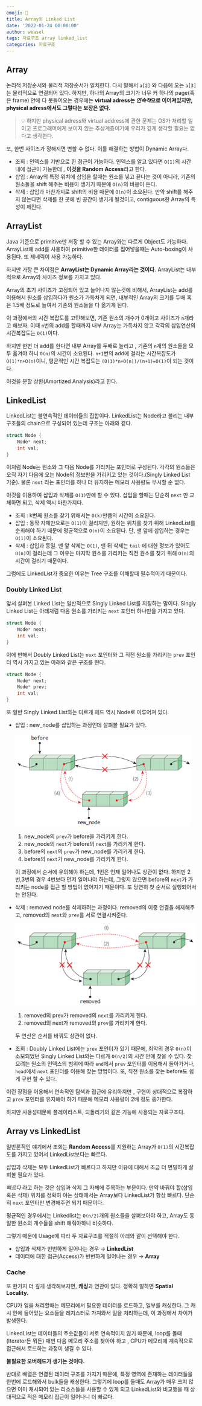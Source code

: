 ```yaml
---
emoji: 📓
title: Array와 Linked List
date: '2022-01-24 00:00:00'
author: weasel
tags: 자료구조 array linked_list
categories: 자료구조
---
```


## Array

논리적 저장순서와 물리적 저장순서가 일치한다. 다시 말해서 `a[2]` 와 다음에 오는 `a[3]` 는 물리적으로 연결되어 있다. 
하지만, 하나의 Array의 크기가 너무 커 하나의 page(혹은 frame) 안에 다 못들어오는 경우에는 **virtual adress는 *연속적*으로 이어져있지만, physical adress에서도 그렇다는 보장은 없다.** 

>💡 하지만 physical adress와 virtual address에 관한 문제는 OS가 처리할 일이고 프로그래머에게 보이지 않는 추상계층이기에 우리가 깊게 생각할 필요는 없다고 생각한다.

또, 한번 사이즈가 정해지면 변할 수 없다. 이를 해결하는 방법이 Dynamic Array다.

- 조회 : 인덱스를 기반으로 한 접근이 가능하다. 인덱스를 알고 있다면 `O(1)`의 시간 내에 접근이 가능한데 , **이것을 Random Access**라고 한다.
- 삽입 : Array의 특정 위치에 삽입을 할때는 원소를 넣고 끝나는 것이 아니라, 기존의 원소들을 shift 해주는 비용이 생기기 때문에 `O(n)`의 비용이 든다.
- 삭제 : 삽입과 마찬가지로 shift의 비용 때문에 `O(n)`이 소요된다. 만약 shift를 해주지 않는다면 삭제를 한 곳에 빈 공간이 생기게 될것이고, contiguous한 Array의 특성이 깨진다.

## ArrayList

Java 기준으로 primitive만 저장 할 수 있는 Array와는 다르게 Object도 가능하다. ArrayList에 add를 사용하여 primitive한 데이터를 집어넣을때는 Auto-boxing이 사용된다. 또 제네릭이 사용 가능하다.

하지만 가장 큰 차이점은 **ArrayList는 Dynamic Array라는 것이다.** ArrayList는 내부적으로 Array와 사이즈 정보를 가지고 있다.

Array의 초기 사이즈가 고정되어 있고 늘어나지 않는것에 비해서, ArrayList는 add를 이용해서 원소를 삽입하다가 원소가 가득차게 되면, 내부적인 Array의 크기를 두배 혹은 1.5배 정도로 늘여서 기존의 원소들을 다 옮기게 된다.

이 과정에서의 시간 복잡도를 고민해보면, 기존 원소의 개수가 0개이고 사이즈가 `n`개라고 해보자. 
이때 `n`번의 add를 할때까지 내부 Array는 가득차지 않고 각각의 삽입연산의 시간복잡도는 `O(1)`이다.

하지만 한번 더 add를 한다면 내부 Array를 두배로 늘리고 , 기존의 `n`개의 원소들을 모두 옮겨야 하니 `O(n)`의 시간이 소요된다. 
`n+1`번의 add에 걸리는 시간복잡도가 `O(1)*n+O(n)`이니, 평균적인 시간 복잡도는 `(O(1)*n+O(n))/(n+1)=O(1)`이 되는 것이다.

이것을 분할 상환(Amortized Analysis)라고 한다.

## LinkedList

LinkedList는 불연속적인 데이터들의 집합이다. LinkedList는 Node라고 불리는 내부구조들의 chain으로 구성되어 있는데 구조는 아래와 같다.

```c
struct Node {
	Node* next;
	int val;
}
```

이처럼 Node는 원소와 그 다음 Node를 가리키는 포인터로 구성된다. 각각의 원소들은 오직 자기 다음에 오는 Node의 정보만을 가리키고 있는 것이다.(Singly Linked List 기준). 물론 `next` 라는 포인터를 하나 더 유지하는 메모리 사용량도 무시할 순 없다.

이것을 이용하여 삽입과 삭제를 `O(1)`만에 할 수 있다. 삽입을 할때는 단순히 `next` 만 교체하면 되고, 삭제 역시 마찬가지다.

- 조회 : k번째 원소를 찾기 위해서는  `O(k)`만큼의 시간이 소요된다.
- 삽입 : 동작 자체만으로는 `O(1)`이 걸리지만, 원하는 위치를 찾기 위해 LinkedList를 순회해야 하기 때문에 평균적으로 `O(n)`이 소요된다. 단, 맨 앞에 삽입하는 경우는 `O(1)`이 소요된다.
- 삭제 : 삽입과 동일. 맨 앞 삭제는 `O(1)`, 맨 뒤 삭제는 `tail` 에 대한 정보가 있어도 `O(n)`이 걸리는데 그 이유는 마지막 원소를 가리키는 직전 원소를 찾기 위해 `O(n)`의 시간이 걸리기 때문이다.

그럼에도 LinkedList가 중요한 이유는 Tree 구조를 이해할때 필수적이기 때문이다.

### Doubly Linked List

앞서 살펴본 Linked List는 일반적으로 Singly Linked List를 지칭하는 말이다. Singly Linked List는 아래처럼 다음 원소를 가리키는 `next` 포인터 하나만을 가지고 있다.

```c
struct Node {
	Node* next;
	int val;
}
```

이에 반해서 Doubly Linked List는 `next` 포인터와 그 직전 원소를 가리키는 `prev` 포인터 역시 가지고 있는 아래와 같은 구조를 띈다.

```c
struct Node {
	Node* next;
	Node* prev;
	int val;
}
```

또 일반 Singly Linked List와는 다르게 헤드 역시 Node로 이루어져 있다.

- 삽입 : new_node를 삽입하는 과정인데 살펴볼 필요가 있다.
    
    ![Untitled](./insert.png)
    
    1. new_node의 `prev`가 before을 가리키게 한다.
    2. new_node의 `next`가 before의 `next`를 가리키게 한다.
    3. before의 `next`의 `prev`가 new_node를 가리키게 한다.
    4. before의 `next`가 new_node를 가리키게 한다.
    
    이 과정에서 순서에 유의해야 하는데, 1번은 언제 일어나도 상관이 없다.
    하지만 2번,3번의 경우 4번보다 먼저 일어나야 하는데, 그렇지 않으면 before의 `next`가 가리키는 node를 접근 할 방법이 없어지기 때문이다. 또 당연히 첫 순서로 실행되어서는 안된다.
    
- 삭제 : removed node를 삭제하려는 과정이다. removed의 이중 연결을 해제해주고, removed의 `next`와 `prev`를 서로 연결시켜준다.
    
    ![Untitled](./remove.png)
    
    1. removed의 prev가 removed의 `next`를 가리키게 한다.
    2. removed의 next가 removed의 `prev`를 가리키게 한다.
    
    두 연산은 순서를 바꿔도 상관이 없다.
    
- 조회 : Doubly Linked List에는 `prev` 포인터가 있기 때문에, 최악의 경우 `O(n)`이 소모되었던 Singly Linked List와는 다르게 `O(n/2)`의 시간 안에 찾을 수 있다. 찾으려는 원소의 인덱스의 범위에 따라 `end`에서 `prev` 포인터를 이용해서 돌아가거나, `head`에서 `next` 포인터를 이용해 찾는 방법이다. 또, 직전 원소를 찾는 before도 쉽게 구현 할 수 있다.

이런 장점을 이용해서 연속적인 탐색과 접근에 유리하지만 , 구현이 상대적으로 복잡하고 `prev` 포인터를 유지해야 하기 때문에 메모리 사용량이 2배 정도 증가한다.

하지만 사용성때문에 플레이리스트, 되돌리기와 같은 기능에 사용되는 자료구조다.

## Array vs LinkedList

일반론적인 얘기에서 조회는 **Random Access**를 지원하는 Array가 `O(1)`의 시간복잡도를 가지고 있어서 LinkedList보다는 빠르다.

삽입과 삭제는 모두 LinkedList가 빠르다고 하지만 이유에 대해서 조금 더 면밀하게 살펴볼 필요가 있다.

*빠르다* 라고 하는 것은 삽입과 삭제 그 자체에 주목하는 부분이다. 
만약 바꿔야 할(삽입 혹은 삭제) 위치를 정확히 아는 상태에서는 Array보다 LinkedList가 항상 빠르다. 단순히 `next` 포인터만 변경해주면 되기 때문이다. 

평균적인 경우에서는 Linkedlist는 `O(n/2)`개의 원소들을 살펴보아야 하고, Array도 동일한 원소의 개수들을 shift 해줘야하니 비슷하다.

그렇기 때문에 Usage에 따라 두 자료구조를 적절히 아래와 같이 선택해야 한다.

- 삽입과 삭제가 빈번하게 일어나는 경우 →  **LinkedList**
- 데이터에 대한 접근(Access)가 빈번하게 일어나는 경우 → **Array**

### Cache

또 한가지 더 깊게 생각해보자면, **캐싱**과 연관이 있다. 정확히 말하면 **Spatial Locality.**

CPU가 일을 처리할때는 메모리에서 필요한 데이터를 로드하고, 일부를 캐싱한다. 그 캐시 안에 들어있는 요소들을 레지스터로 가져와서 일을 처리하는데, 이 과정에서 차이가 발생한다.

LinkedList는 데이터들의 주솟값들이 서로 연속적이지 않기 때문에, loop를 돌때 (Iterator든 뭐든) 매번 다음 메모리 주소를 찾아야 하고 , CPU가 메모리에 계속적으로 접근해서 로드하는 과정이 생길 수 있다. 

**불필요한 오버헤드가 생기는 것이다.**

반대로 배열은 연결된 데이터 구조를 가지기 때문에, 특정 영역에 존재하는 데이터들을 한번에 로드해와서 bulk들을 캐싱한다. 
그렇기에 loop를 돌때도 Array가 매우 크지 않으면 이미 캐시되어 있는 리소스들을 사용할 수 있게 되고 LinkedList와 비교했을 때 상대적으로 적은 메모리 접근이 일어나니 더 빠르다.



```toc
```